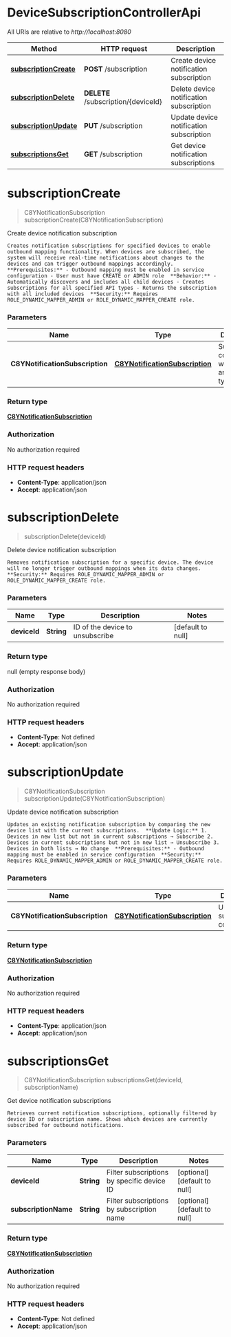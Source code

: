 # DeviceSubscriptionControllerApi

All URIs are relative to *http://localhost:8080*

| Method | HTTP request | Description |
|------------- | ------------- | -------------|
| [**subscriptionCreate**](DeviceSubscriptionControllerApi.md#subscriptionCreate) | **POST** /subscription | Create device notification subscription |
| [**subscriptionDelete**](DeviceSubscriptionControllerApi.md#subscriptionDelete) | **DELETE** /subscription/{deviceId} | Delete device notification subscription |
| [**subscriptionUpdate**](DeviceSubscriptionControllerApi.md#subscriptionUpdate) | **PUT** /subscription | Update device notification subscription |
| [**subscriptionsGet**](DeviceSubscriptionControllerApi.md#subscriptionsGet) | **GET** /subscription | Get device notification subscriptions |


<a name="subscriptionCreate"></a>
# **subscriptionCreate**
> C8YNotificationSubscription subscriptionCreate(C8YNotificationSubscription)

Create device notification subscription

    Creates notification subscriptions for specified devices to enable outbound mapping functionality. When devices are subscribed, the system will receive real-time notifications about changes to the devices and can trigger outbound mappings accordingly.  **Prerequisites:** - Outbound mapping must be enabled in service configuration - User must have CREATE or ADMIN role  **Behavior:** - Automatically discovers and includes all child devices - Creates subscriptions for all specified API types - Returns the subscription with all included devices  **Security:** Requires ROLE_DYNAMIC_MAPPER_ADMIN or ROLE_DYNAMIC_MAPPER_CREATE role. 

### Parameters

|Name | Type | Description  | Notes |
|------------- | ------------- | ------------- | -------------|
| **C8YNotificationSubscription** | [**C8YNotificationSubscription**](../Models/C8YNotificationSubscription.md)| Subscription configuration with devices and API types | |

### Return type

[**C8YNotificationSubscription**](../Models/C8YNotificationSubscription.md)

### Authorization

No authorization required

### HTTP request headers

- **Content-Type**: application/json
- **Accept**: application/json

<a name="subscriptionDelete"></a>
# **subscriptionDelete**
> subscriptionDelete(deviceId)

Delete device notification subscription

    Removes notification subscription for a specific device. The device will no longer trigger outbound mappings when its data changes.  **Security:** Requires ROLE_DYNAMIC_MAPPER_ADMIN or ROLE_DYNAMIC_MAPPER_CREATE role. 

### Parameters

|Name | Type | Description  | Notes |
|------------- | ------------- | ------------- | -------------|
| **deviceId** | **String**| ID of the device to unsubscribe | [default to null] |

### Return type

null (empty response body)

### Authorization

No authorization required

### HTTP request headers

- **Content-Type**: Not defined
- **Accept**: application/json

<a name="subscriptionUpdate"></a>
# **subscriptionUpdate**
> C8YNotificationSubscription subscriptionUpdate(C8YNotificationSubscription)

Update device notification subscription

    Updates an existing notification subscription by comparing the new device list with the current subscriptions.  **Update Logic:** 1. Devices in new list but not in current subscriptions → Subscribe 2. Devices in current subscriptions but not in new list → Unsubscribe 3. Devices in both lists → No change  **Prerequisites:** - Outbound mapping must be enabled in service configuration  **Security:** Requires ROLE_DYNAMIC_MAPPER_ADMIN or ROLE_DYNAMIC_MAPPER_CREATE role. 

### Parameters

|Name | Type | Description  | Notes |
|------------- | ------------- | ------------- | -------------|
| **C8YNotificationSubscription** | [**C8YNotificationSubscription**](../Models/C8YNotificationSubscription.md)| Updated subscription configuration | |

### Return type

[**C8YNotificationSubscription**](../Models/C8YNotificationSubscription.md)

### Authorization

No authorization required

### HTTP request headers

- **Content-Type**: application/json
- **Accept**: application/json

<a name="subscriptionsGet"></a>
# **subscriptionsGet**
> C8YNotificationSubscription subscriptionsGet(deviceId, subscriptionName)

Get device notification subscriptions

    Retrieves current notification subscriptions, optionally filtered by device ID or subscription name. Shows which devices are currently subscribed for outbound notifications. 

### Parameters

|Name | Type | Description  | Notes |
|------------- | ------------- | ------------- | -------------|
| **deviceId** | **String**| Filter subscriptions by specific device ID | [optional] [default to null] |
| **subscriptionName** | **String**| Filter subscriptions by subscription name | [optional] [default to null] |

### Return type

[**C8YNotificationSubscription**](../Models/C8YNotificationSubscription.md)

### Authorization

No authorization required

### HTTP request headers

- **Content-Type**: Not defined
- **Accept**: application/json

